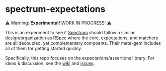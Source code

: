 # spectrum-expectations

⚠️ Warning: **Experimental!** WORK IN PROGRESS! ⚠️

This is an experiment to see if [Spectrum](https://github.com/greghaskins/spectrum) should follow a similar design/organization as [RSpec](https://github.com/rspec/rspec) where the core, expectations, and matchers are all decoupled, yet complementary compoents. Their meta-gem includes all of them for getting started quickly.

Specifically, this repo focuses on the expectations/assertions library. For ideas & discussion, see the [wiki](https://github.com/spectrumbdd/spectrum-expectations/wiki) and [issues](https://github.com/spectrumbdd/spectrum-expectations/issues).
